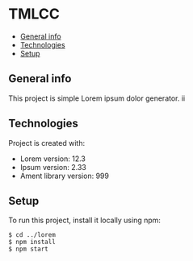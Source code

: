 # TMLCC
* [General info](#general-info)
* [Technologies](#technologies)
* [Setup](#setup)

## General info
This project is simple Lorem ipsum dolor generator. ii
	
## Technologies
Project is created with:
* Lorem version: 12.3
* Ipsum version: 2.33
* Ament library version: 999
	
## Setup
To run this project, install it locally using npm:

```
$ cd ../lorem
$ npm install
$ npm start
```
